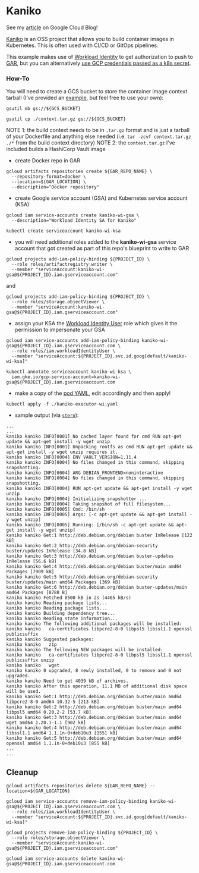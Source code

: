 # Kaniko

See my [article](https://cloud.google.com/blog/products/containers-kubernetes/open-source-tools-can-help-gke-work-with-cloud-apis) on Google Cloud Blog!

[Kaniko](https://github.com/GoogleContainerTools/kaniko) is an OSS project that allows you to build container images in Kubernetes.  This is often used with CI/CD or GitOps pipelines.

This example makes use of [Workload Identity](https://cloud.google.com/kubernetes-engine/docs/how-to/workload-identity) to get authorization to push to [GAR](https://cloud.google.com/artifact-registry), but you can alternatively [use GCP credentials passed as a k8s secret](https://github.com/GoogleContainerTools/kaniko/blob/main/README.md#kubernetes-secret).


### How-To
You will need to create a GCS bucket to store the container image context tarball (I've provided an [example](./context.tar.gz), but feel free to use your own):
```console
gsutil mb gs://${GCS_BUCKET}

gsutil cp ./context.tar.gz gs://${GCS_BUCKET}
```
NOTE 1: the build context needs to be in `.tar.gz` format and is just a tarball of your Dockerfile and anything else needed (i.e. `tar -zcvf context.tar.gz ./*` from the build context directory)
NOTE 2: the `context.tar.gz` I've included builds a HashiCorp Vault image

- create Docker repo in GAR
```console
gcloud artifacts repositories create ${GAR_REPO_NAME} \
  --repository-format=docker \
  --location=${GAR_LOCATION} \
  --description="Docker repository"
```

- create Google service account (GSA) and Kubernetes service account (KSA)
```console
gcloud iam service-accounts create kaniko-wi-gsa \
  --description="Workload Identity SA for Kaniko"
```

```console
kubectl create serviceaccount kaniko-wi-ksa
```

- you will need additional roles added to the **kaniko-wi-gsa** service account that got created as part of this repo's blueprint to write to GAR
```console
gcloud projects add-iam-policy-binding ${PROJECT_ID} \
  --role roles/artifactregistry.writer \
  --member "serviceAccount:kaniko-wi-gsa@${PROJECT_ID}.iam.gserviceaccount.com"
```
and
```console
gcloud projects add-iam-policy-binding ${PROJECT_ID} \
  --role roles/storage.objectViewer \
  --member "serviceAccount:kaniko-wi-gsa@${PROJECT_ID}.iam.gserviceaccount.com"
```

- assign your KSA the [Workload Identity User](https://cloud.google.com/iam/docs/understanding-roles#iam.workloadIdentityUser) role which gives it the permission to impersonate your GSA
```console
gcloud iam service-accounts add-iam-policy-binding kaniko-wi-gsa@${PROJECT_ID}.iam.gserviceaccount.com \
  --role roles/iam.workloadIdentityUser \
  --member "serviceAccount:${PROJECT_ID}.svc.id.goog[default/kaniko-wi-ksa]"
```

```console
kubectl annotate serviceaccount kaniko-wi-ksa \
  iam.gke.io/gcp-service-account=kaniko-wi-gsa@${PROJECT_ID}.iam.gserviceaccount.com
```

- make a copy of the [pod YAML](./kaniko-executor-wi.yaml.sample), edit accordingly and then apply!
```console
kubectl apply -f ./kaniko-executor-wi.yaml
```

- sample output (via [`stern`](https://github.com/wercker/stern)):
```
...
...
kaniko kaniko INFO[0001] No cached layer found for cmd RUN apt-get update && apt-get install -y wget unzip
kaniko kaniko INFO[0001] Unpacking rootfs as cmd RUN apt-get update && apt-get install -y wget unzip requires it.
kaniko kaniko INFO[0004] ENV VAULT_VERSION=1.11.4
kaniko kaniko INFO[0004] No files changed in this command, skipping snapshotting.
kaniko kaniko INFO[0004] ARG DEBIAN_FRONTEND=noninteractive
kaniko kaniko INFO[0004] No files changed in this command, skipping snapshotting.
kaniko kaniko INFO[0004] RUN apt-get update && apt-get install -y wget unzip
kaniko kaniko INFO[0004] Initializing snapshotter ...
kaniko kaniko INFO[0004] Taking snapshot of full filesystem...
kaniko kaniko INFO[0005] Cmd: /bin/sh
kaniko kaniko INFO[0005] Args: [-c apt-get update && apt-get install -y wget unzip]
kaniko kaniko INFO[0005] Running: [/bin/sh -c apt-get update && apt-get install -y wget unzip]
kaniko kaniko Get:1 http://deb.debian.org/debian buster InRelease [122 kB]
kaniko kaniko Get:2 http://deb.debian.org/debian-security buster/updates InRelease [34.8 kB]
kaniko kaniko Get:3 http://deb.debian.org/debian buster-updates InRelease [56.6 kB]
kaniko kaniko Get:4 http://deb.debian.org/debian buster/main amd64 Packages [7909 kB]
kaniko kaniko Get:5 http://deb.debian.org/debian-security buster/updates/main amd64 Packages [369 kB]
kaniko kaniko Get:6 http://deb.debian.org/debian buster-updates/main amd64 Packages [8788 B]
kaniko kaniko Fetched 8500 kB in 2s (4465 kB/s)
kaniko kaniko Reading package lists...
kaniko kaniko Reading package lists...
kaniko kaniko Building dependency tree...
kaniko kaniko Reading state information...
kaniko kaniko The following additional packages will be installed:
kaniko kaniko   ca-certificates libpcre2-8-0 libpsl5 libssl1.1 openssl publicsuffix
kaniko kaniko Suggested packages:
kaniko kaniko   zip
kaniko kaniko The following NEW packages will be installed:
kaniko kaniko   ca-certificates libpcre2-8-0 libpsl5 libssl1.1 openssl publicsuffix unzip
kaniko kaniko   wget
kaniko kaniko 0 upgraded, 8 newly installed, 0 to remove and 0 not upgraded.
kaniko kaniko Need to get 4039 kB of archives.
kaniko kaniko After this operation, 11.1 MB of additional disk space will be used.
kaniko kaniko Get:1 http://deb.debian.org/debian buster/main amd64 libpcre2-8-0 amd64 10.32-5 [213 kB]
kaniko kaniko Get:2 http://deb.debian.org/debian buster/main amd64 libpsl5 amd64 0.20.2-2 [53.7 kB]
kaniko kaniko Get:3 http://deb.debian.org/debian buster/main amd64 wget amd64 1.20.1-1.1 [902 kB]
kaniko kaniko Get:4 http://deb.debian.org/debian buster/main amd64 libssl1.1 amd64 1.1.1n-0+deb10u3 [1551 kB]
kaniko kaniko Get:5 http://deb.debian.org/debian buster/main amd64 openssl amd64 1.1.1n-0+deb10u3 [855 kB]
...
...
```


## Cleanup
```console
gcloud artifacts repositories delete ${GAR_REPO_NAME} --location=${GAR_LOCATION}

gcloud iam service-accounts remove-iam-policy-binding kaniko-wi-gsa@${PROJECT_ID}.iam.gserviceaccount.com \
  --role roles/iam.workloadIdentityUser \
  --member "serviceAccount:${PROJECT_ID}.svc.id.goog[default/kaniko-wi-ksa]"

gcloud projects remove-iam-policy-binding ${PROJECT_ID} \
  --role roles/storage.objectViewer \
  --member "serviceAccount:kaniko-wi-gsa@${PROJECT_ID}.iam.gserviceaccount.com"

gcloud iam service-accounts delete kaniko-wi-gsa@${PROJECT_ID}.iam.gserviceaccount.com
```

